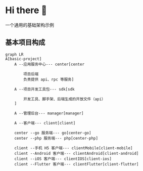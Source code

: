 # Hi there 👋

一个通用的基础架构示例

## 基本项目构成

<!-- https://mermaid.js.org/ -->

```mermaid
graph LR
A[basic-project]
    A --应用服务中心--- center[center

        项目后端
        负责提供 api、rpc 等服务]

    A --项目开发工具包--- sdk[sdk

        开发工具、脚手架、后端生成的开放文件（api）
    ]

    A --管理后台--- manager[manager]

    A --客户端--- client[client]

    center --go 服务端--- go[center-go]
    center --php 服务端--- php[center-php]

    client --手机 H5 客户端--- clientMobile[client-mobile]
    client --Android 客户端--- clientAndroid[client-android]
    client --iOS 客户端--- clientIOS[client-ios]
    client --Flutter 客户端--- clientFlutter[client-flutter]
```

<!--

**Here are some ideas to get you started:**

🙋‍♀️ A short introduction - what is your organization all about?
🌈 Contribution guidelines - how can the community get involved?
👩‍💻 Useful resources - where can the community find your docs? Is there anything else the community should know?
🍿 Fun facts - what does your team eat for breakfast?
🧙 Remember, you can do mighty things with the power of [Markdown](https://docs.github.com/github/writing-on-github/getting-started-with-writing-and-formatting-on-github/basic-writing-and-formatting-syntax)
-->

